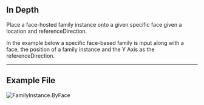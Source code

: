 ## In Depth
Place a face-hosted family instance onto a given specific face given a location and referenceDirection.

In the example below a specific face-based family is input along with a face, the position of a family instance and the Y Axis as the referenceDirection.

___
## Example File

![FamilyInstance.ByFace](./Revit.Elements.FamilyInstance.ByFace_img.jpg)
